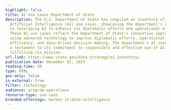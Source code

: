 ```yaml
---
highlight: false
title: AI Use Cases Department of State
description: The U.S. Department of State has compiled an inventory of
  Artificial Intelligence (AI) use cases, showcasing the department's commitment
  to leveraging AI to enhance its diplomatic efforts and operational efficiency.
  These AI use cases reflect the Department of State's innovative approach to
  using advanced technology to improve diplomatic efforts, operational
  efficiency, and data-driven decision-making. The department's AI inventory is
  a testament to its commitment to responsible and effective use of AI in
  fulfilling its mission.
url-link: https://www.state.gov/data-strategy/ai_inventory/
publication-date: November 01, 2023
reading-time: 30
type: HTML
gov-only: false
is-external: true
filter: technology
audience: program-operations
resource-type: use-case
branded-offerings: market-it-data-intelligence
---
```

